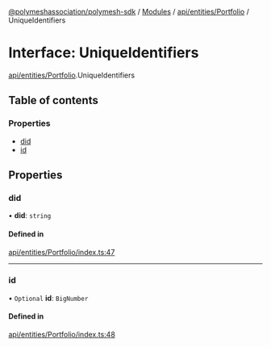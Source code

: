 [@polymeshassociation/polymesh-sdk](../README.md) / [Modules](../modules.md) / [api/entities/Portfolio](../modules/api_entities_Portfolio.md) / UniqueIdentifiers

# Interface: UniqueIdentifiers

[api/entities/Portfolio](../modules/api_entities_Portfolio.md).UniqueIdentifiers

## Table of contents

### Properties

- [did](api_entities_Portfolio.UniqueIdentifiers.md#did)
- [id](api_entities_Portfolio.UniqueIdentifiers.md#id)

## Properties

### did

• **did**: `string`

#### Defined in

[api/entities/Portfolio/index.ts:47](https://github.com/PolymathNetwork/polymesh-sdk/blob/31dfa0dc/src/api/entities/Portfolio/index.ts#L47)

___

### id

• `Optional` **id**: `BigNumber`

#### Defined in

[api/entities/Portfolio/index.ts:48](https://github.com/PolymathNetwork/polymesh-sdk/blob/31dfa0dc/src/api/entities/Portfolio/index.ts#L48)
